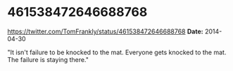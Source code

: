 # 461538472646688768
https://twitter.com/TomFrankly/status/461538472646688768
**Date:** 2014-04-30

"It isn't failure to be knocked to the mat. Everyone gets knocked to the mat. The failure is staying there."

